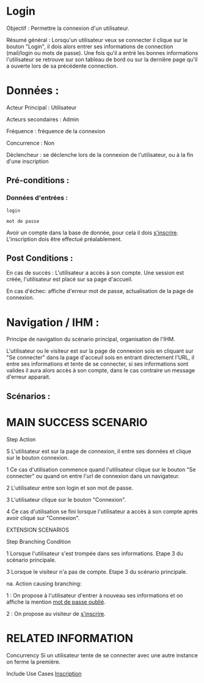 # Login


Objectif :  Permettre la connexion d'un utilisateur.

Résumé général : Lorsqu'un utilisateur veux se connecter il clique sur le bouton "Login", il dois alors entrer ses informations de connection (mail/login ou mots de passe). Une fois qu'il a entré les bonnes informations l'utilisateur se retrouve sur son tableau de bord ou sur la dernière page qu'il a ouverte lors de sa précédente connection.

# Données :

Acteur Principal : Utilisateur

Acteurs secondaires : Admin

Fréquence   : fréquence de la connexion

Concurrence : Non

Déclencheur : se déclenche lors de la connexion de l'utilisateur, ou à la fin d'une inscription

## Pré-conditions :

### Données d'entrées :
	login

	mot de passe

Avoir un compte dans la base de donnée, pour cela il dois [s'inscrire](../visiteur/inscription.md).
L'inscription dois être effectué préalablement.

## Post Conditions :

En cas de succès : L'utilisateur a accès à son compte. Une session est créée, l'utilisateur est placé sur sa page d'accueil.

En cas d'échec: affiche d'erreur mot de passe, actualisation de la page de connexion.

# Navigation / IHM  :

Principe de navigation du scénario principal, organisation de l'IHM.

L'utilisateur ou le visiteur est sur la page de connexion sois en cliquant sur "Se connecter" dans la page d'acceuil sois en entrant directement l'URL, il entre ses informations et tente de se connecter, si ses informations sont valides il aura alors accès à son compte, dans le cas contraire un message d'erreur apparait.

## Scénarios :

# MAIN SUCCESS SCENARIO

Step    Action

S    L'utilisateur est sur la page de connexion, il entre ses données et clique sur le bouton connexion.

1    Ce cas d'utilisation commence quand l'utilisateur clique sur le bouton "Se connecter" ou quand on entre l'url de connexion dans un navigateur.

2    L'utilisateur entre son login et son mot de passe.

3    L'utilisateur clique sur le bouton "Connexion".

4    Ce cas d'utilisation se fini lorsque l'utilisateur a accès à son compte après avoir cliqué sur "Connexion".

EXTENSION SCENARIOS

Step    Branching Condition

1	 Lorsque l'utilisateur s'est trompée dans ses informations. Etape 3 du scénario principale.

3	 Lorsque le visiteur n'a pas de compte. Etape 3 du scénario principale.

na.  Action causing branching:

1 : On propose à l'utilisateur d'entrer à nouveau ses informations et on affiche la mention [mot de passe oublié](./oubliemdp.md).

2 : On propose au visiteur de [s'inscrire](../visiteur/inscription.md).


# RELATED INFORMATION

Concurrency    Si un utilisateur tente de se connecter avec une autre instance on ferme la première.

Include Use Cases    [Inscription](../visiteur/inscription.md)


<!--- 
Author : Jordan
Validator : Raphael 
-->
 
